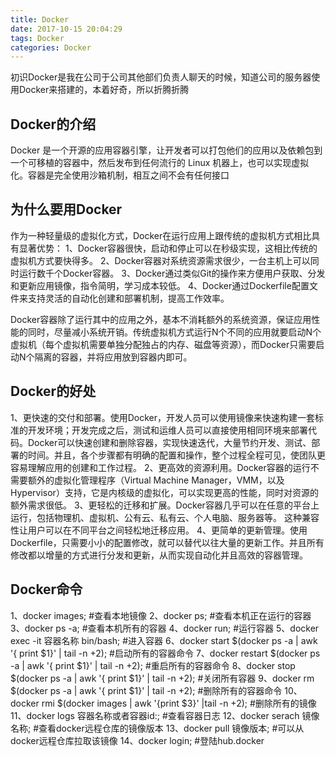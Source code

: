 ```yaml
---
title: Docker
date: 2017-10-15 20:04:29
tags: Docker
categories: Docker
---
```

初识Docker是我在公司于公司其他部们负责人聊天的时候，知道公司的服务器使用Docker来搭建的，本着好奇，所以折腾折腾

<!-- more -->

## 	Docker的介绍
Docker 是一个开源的应用容器引擎，让开发者可以打包他们的应用以及依赖包到一个可移植的容器中，然后发布到任何流行的 Linux 机器上，也可以实现虚拟化。容器是完全使用沙箱机制，相互之间不会有任何接口

##	为什么要用Docker
作为一种轻量级的虚拟化方式，Docker在运行应用上跟传统的虚拟机方式相比具有显著优势：
1、Docker容器很快，启动和停止可以在秒级实现，这相比传统的虚拟机方式要快得多。
2、Docker容器对系统资源需求很少，一台主机上可以同时运行数千个Docker容器。
3、Docker通过类似Git的操作来方便用户获取、分发和更新应用镜像，指令简明，学习成本较低。
4、Docker通过Dockerfile配置文件来支持灵活的自动化创建和部署机制，提高工作效率。

Docker容器除了运行其中的应用之外，基本不消耗额外的系统资源，保证应用性能的同时，尽量减小系统开销。传统虚拟机方式运行N个不同的应用就要启动N个虚拟机（每个虚拟机需要单独分配独占的内存、磁盘等资源），而Docker只需要启动N个隔离的容器，并将应用放到容器内即可。

##	Docker的好处
1、更快速的交付和部署。使用Docker，开发人员可以使用镜像来快速构建一套标准的开发环境；开发完成之后，测试和运维人员可以直接使用相同环境来部署代码。Docker可以快速创建和删除容器，实现快速迭代，大量节约开发、测试、部署的时间。并且，各个步骤都有明确的配置和操作，整个过程全程可见，使团队更容易理解应用的创建和工作过程。
2、更高效的资源利用。Docker容器的运行不需要额外的虚拟化管理程序（Virtual Machine Manager，VMM，以及Hypervisor）支持，它是内核级的虚拟化，可以实现更高的性能，同时对资源的额外需求很低。
3、更轻松的迁移和扩展。Docker容器几乎可以在任意的平台上运行，包括物理机、虚拟机、公有云、私有云、个人电脑、服务器等。 这种兼容性让用户可以在不同平台之间轻松地迁移应用。
4、更简单的更新管理。使用Dockerfile，只需要小小的配置修改，就可以替代以往大量的更新工作。并且所有修改都以增量的方式进行分发和更新，从而实现自动化并且高效的容器管理。

## 	Docker命令

1、docker images;		#查看本地镜像
2、docker ps;		#查看本机正在运行的容器
3、docker ps -a;		#查看本机所有的容器
4、docker run;		#运行容器
5、docker exec	-it 容器名称 bin/bash;		#进入容器
6、docker start $(docker ps -a | awk '{ print $1}' | tail -n +2);		#启动所有的容器命令
7、docker restart $(docker ps -a | awk '{ print $1}' | tail -n +2);		#重启所有的容器命令
8、docker stop $(docker ps -a | awk '{ print $1}' | tail -n +2);		#关闭所有容器
9、docker rm $(docker ps -a | awk '{ print $1}' | tail -n +2);			#删除所有的容器命令
10、docker rmi $(docker images | awk '{print $3}' |tail -n +2);		#删除所有的镜像
11、docker logs 容器名称或者容器id:;		#查看容器日志
12、docker serach 镜像名称;		#查看docker远程仓库的镜像版本
13、docker pull 镜像版本;		#可以从docker远程仓库拉取该镜像
14、docker login;		#登陆hub.docker



